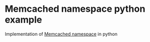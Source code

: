 # Memcached namespace python example

Implementation of [Memcached namespace](https://github.com/memcached/memcached/wiki/ProgrammingTricks#namespacing) in python
